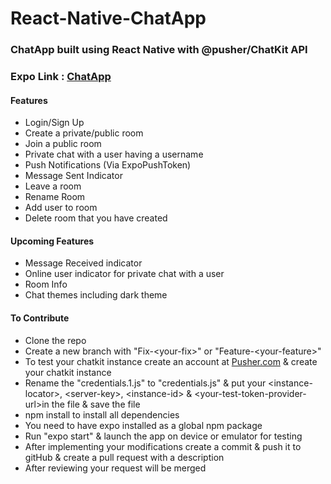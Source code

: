 # React-Native-ChatApp

### ChatApp built using React Native with @pusher/ChatKit API

### Expo Link : [ChatApp](https://expo.io/@rajatkn/ChatApp)

#### Features

- Login/Sign Up
- Create a private/public room
- Join a public room
- Private chat with a user having a username
- Push Notifications (Via ExpoPushToken)
- Message Sent Indicator
- Leave a room
- Rename Room
- Add user to room
- Delete room that you have created

#### Upcoming Features

- Message Received indicator
- Online user indicator for private chat with a user
- Room Info
- Chat themes including dark theme

#### To Contribute

- Clone the repo
- Create a new branch with "Fix-&lt;your-fix&gt;" or "Feature-&lt;your-feature&gt;"
- To test your chatkit instance create an account at [Pusher.com](https://dashboard.pusher.com/accounts/sign_up "Sign Up @pusher") & create your chatkit instance
- Rename the "credentials.1.js" to "credentials.js" & put your &lt;instance-locator&gt;, &lt;server-key&gt;, &lt;instance-id&gt; & &lt;your-test-token-provider-url&gt;in the file & save the file
- npm install to install all dependencies
- You need to have expo installed as a global npm package
- Run "expo start" & launch the app on device or emulator for testing
- After implementing your modifications create a commit & push it to gitHub & create a pull request with a description
- After reviewing your request will be merged
